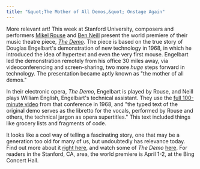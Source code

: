 ```yaml
---
title: "&quot;The Mother of All Demos,&quot; Onstage Again"
---
```


<p>
	More relevant art! This week at Stanford University, composers and performers <a href="http://mikelrouse.com/new/" target="_blank" data-mce-href="http://mikelrouse.com/new/">Mikel Rouse</a> and <a href="http://www.benneill.com/" target="_blank" data-mce-href="http://www.benneill.com/">Ben Neill</a> present the world premiere of their music theatre piece, <a href="http://www.mikelrouse.com/images/DemoDossier2014UPDATE2.pdf" target="_blank" data-mce-href="http://www.mikelrouse.com/images/DemoDossier2014UPDATE2.pdf"><em>The Demo</em></a>. The piece is based on the true story of Douglas Engelbart's demonstration of new technology in 1968, in which he introduced the idea of hypertext and even the very first mouse. Engelbart led the demonstration remotely from his office 30 miles away, via videoconferencing and screen-sharing, two more <em>huge</em> steps forward in technology. The presentation became aptly known as "the mother of all demos."
</p>
<p>
	In their electronic opera, <em>The Demo</em>, Engelbart is played by Rouse, and Neill plays William English, Engelbart's technical assistant. They use the <a href="https://www.youtube.com/watch?v=yJDv-zdhzMY" target="_blank" data-mce-href="https://www.youtube.com/watch?v=yJDv-zdhzMY">full 100-minute video</a> from that conference in 1968, and "the typed text of the original demo serves as the libretto for the vocals, performed by Rouse and others, the technical jargon as opera supertitles." This text included things like grocery lists and fragments of code.
</p>
<p>
	It looks like a cool way of telling a fascinating story, one that may be a generation too old for many of us, but undoubtedly has relevance today. Find out more about it <a href="http://www.mikelrouse.com/images/DemoDossier2014UPDATE2.pdf" target="_blank" data-mce-href="http://www.mikelrouse.com/images/DemoDossier2014UPDATE2.pdf">right here</a>, and watch some of <em>The Demo</em> <a href="https://www.youtube.com/watch?t=210&amp;v=mme0T6XOWQs" target="_blank" data-mce-href="https://www.youtube.com/watch?t=210&amp;v=mme0T6XOWQs">here</a>. For readers in the Stanford, CA, area, the world premiere is April 1-2, at the Bing Concert Hall.
</p>
